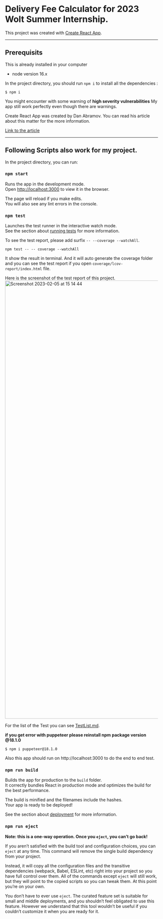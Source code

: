 # Delivery Fee Calculator for 2023 Wolt Summer Internship.

This project was created with [Create React App](https://github.com/facebook/create-react-app).

<hr/>

## Prerequisits

This is already installed in your computer

- node version 16.x

In the project directory, you should run <code>npm i</code> to install all the dependencies :

```
$ npm i
```

You might encounter with some warning of **high severity vulnerabilities**
My app still work perfectly even though there are warnings.

Create React App was created by Dan Abramov.
You can read his article about this matter for the more information.

[Link to the article](https://overreacted.io/npm-audit-broken-by-design/)

<hr/>

## Following Scripts also work for my project.

In the project directory, you can run:

### `npm start`

Runs the app in the development mode.\
Open [http://localhost:3000](http://localhost:3000) to view it in the browser.

The page will reload if you make edits.\
You will also see any lint errors in the console.

### `npm test`

Launches the test runner in the interactive watch mode.\
See the section about [running tests](https://facebook.github.io/create-react-app/docs/running-tests) for more information.

To see the test report, please add surfix `-- --coverage --watchAll`.

```
npm test -- -- coverage --watchAll
```

It show the result in terminal.
And it will auto generate the coverage folder and you can see the test report if you open `coverage/lcov-report/index.html` file.

Here is the screenshot of the test report of this project.
<img width="1440" alt="Screenshot 2023-02-05 at 15 14 44" src="https://user-images.githubusercontent.com/63042736/216824685-295ce956-b925-4211-b668-e3d51c0a1ada.png">


For the list of the Test you can see [TestList.md](./TestList.md).


**if you get error with puppeteer please reinstall npm package version @18.1.0**

```
$ npm i puppeteer@18.1.0
```

Also this app should run on http://localhost:3000 to do the end to end test.

### `npm run build`

Builds the app for production to the `build` folder.\
It correctly bundles React in production mode and optimizes the build for the best performance.

The build is minified and the filenames include the hashes.\
Your app is ready to be deployed!

See the section about [deployment](https://facebook.github.io/create-react-app/docs/deployment) for more information.

### `npm run eject`

**Note: this is a one-way operation. Once you `eject`, you can’t go back!**

If you aren’t satisfied with the build tool and configuration choices, you can `eject` at any time. This command will remove the single build dependency from your project.

Instead, it will copy all the configuration files and the transitive dependencies (webpack, Babel, ESLint, etc) right into your project so you have full control over them. All of the commands except `eject` will still work, but they will point to the copied scripts so you can tweak them. At this point you’re on your own.

You don’t have to ever use `eject`. The curated feature set is suitable for small and middle deployments, and you shouldn’t feel obligated to use this feature. However we understand that this tool wouldn’t be useful if you couldn’t customize it when you are ready for it.
